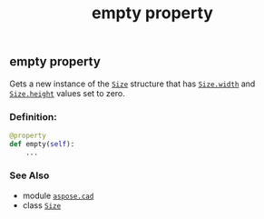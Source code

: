 ﻿---
title: empty property
second_title: Aspose.CAD for Python via .NET API References
description: 
type: docs
weight: 80
url: /python-net/aspose.cad/size/empty/
is_root: false
---

## empty property


Gets a new instance of the [`Size`](/cad/python-net/aspose.cad/size) structure that has [`Size.width`](/cad/python-net/aspose.cad/size#width) and [`Size.height`](/cad/python-net/aspose.cad/size#height) values set to zero.
### Definition:
```python
@property
def empty(self):
    ...
```

### See Also
* module [`aspose.cad`](../../)
* class [`Size`](/cad/python-net/aspose.cad/size)
